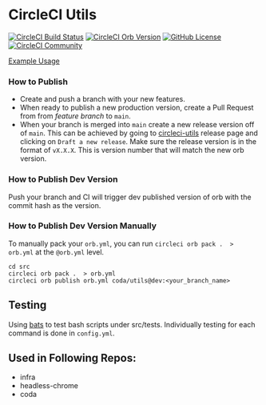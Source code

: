 
# CircleCI Utils


[![CircleCI Build Status](https://circleci.com/gh/coda/circleci-utils.svg?style=shield "CircleCI Build Status")](https://circleci.com/gh/coda/circleci-utils) [![CircleCI Orb Version](https://img.shields.io/badge/endpoint.svg?url=https://badges.circleci.io/orb/coda/utils)](https://circleci.com/orbs/registry/orb/coda/utils) [![GitHub License](https://img.shields.io/badge/license-MIT-lightgrey.svg)](https://raw.githubusercontent.com/coda/circleci-utils/main/LICENSE) [![CircleCI Community](https://img.shields.io/badge/community-CircleCI%20Discuss-343434.svg)](https://discuss.circleci.com/c/ecosystem/orbs)

[Example Usage](src/examples/example.yml)
### How to Publish
* Create and push a branch with your new features.
* When ready to publish a new production version, create a Pull Request from from _feature branch_ to `main`.
* When your branch is merged into `main` create a new release version off of `main`. This can be achieved by going to [circleci-utils](https://github.com/coda/circleci-utils/releases/new) release page and clicking on `Draft a new release`. 
Make sure the release version is in the format of `vX.X.X`. This is version number that will match the new orb version.

### How to Publish Dev Version

Push your branch and CI will trigger dev published version of orb with the commit hash as the version.

### How to Publish Dev Version Manually

To manually pack your `orb.yml`, you can run `circleci orb pack .  > orb.yml` at the `@orb.yml` level.

```
cd src
circleci orb pack .  > orb.yml
circleci orb publish orb.yml coda/utils@dev:<your_branch_name>
```


## Testing
Using [bats](https://github.com/sstephenson/bats#installing-bats-from-source) to test bash scripts under src/tests.
Individually testing for each command is done in `config.yml`.

## Used in Following Repos:
- infra
- headless-chrome
- coda
